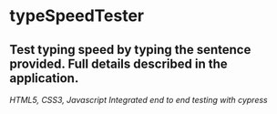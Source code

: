 # typeSpeedTester

## Test typing speed by typing the sentence provided.  Full details described in the application.
_HTML5, CSS3, Javascript_
_Integrated end to end testing with cypress_

